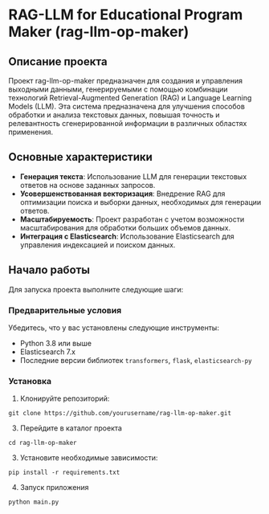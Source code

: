 # RAG-LLM for Educational Program Maker (rag-llm-op-maker)

## Описание проекта

Проект rag-llm-op-maker предназначен для создания и управления выходными данными, генерируемыми с помощью комбинации технологий Retrieval-Augmented Generation (RAG) и Language Learning Models (LLM). Эта система предназначена для улучшения способов обработки и анализа текстовых данных, повышая точность и релевантность сгенерированной информации в различных областях применения.

## Основные характеристики

- **Генерация текста**: Использование LLM для генерации текстовых ответов на основе заданных запросов.
- **Усовершенствованная векторизация**: Внедрение RAG для оптимизации поиска и выборки данных, необходимых для генерации ответов.
- **Масштабируемость**: Проект разработан с учетом возможности масштабирования для обработки больших объемов данных.
- **Интеграция с Elasticsearch**: Использование Elasticsearch для управления индексацией и поиском данных.

## Начало работы

Для запуска проекта выполните следующие шаги:

### Предварительные условия

Убедитесь, что у вас установлены следующие инструменты:
- Python 3.8 или выше
- Elasticsearch 7.x
- Последние версии библиотек `transformers`, `flask`, `elasticsearch-py`

### Установка

1. Клонируйте репозиторий:
  ```
  git clone https://github.com/yourusername/rag-llm-op-maker.git
  ```

3. Перейдите в каталог проекта
  ```
  cd rag-llm-op-maker
  ```
3. Установите необходимые зависимости:
  ```
  pip install -r requirements.txt
  ```
4. Запуск приложения
  ```
  python main.py
  ```
